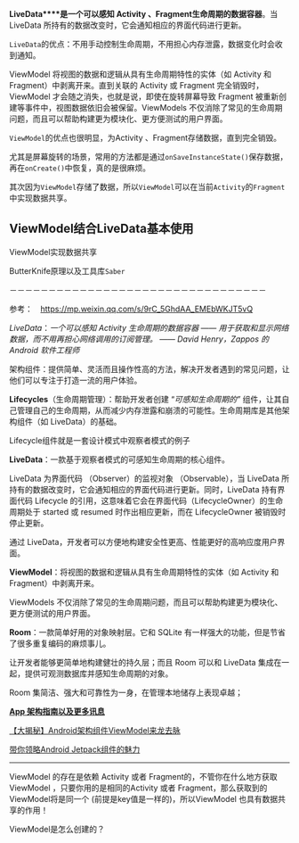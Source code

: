  

**LiveData****是一个可以感知 Activity 、Fragment生命周期的数据容器**。当 LiveData 所持有的数据改变时，它会通知相应的界面代码进行更新。

`LiveData`的优点：不用手动控制生命周期，不用担心内存泄露，数据变化时会收到通知。



ViewModel 将视图的数据和逻辑从具有生命周期特性的实体（如 Activity 和 Fragment）中剥离开来。直到关联的 Activity 或 Fragment 完全销毁时，ViewModel 才会随之消失，也就是说，即使在旋转屏幕导致 Fragment 被重新创建等事件中，视图数据依旧会被保留。ViewModels 不仅消除了常见的生命周期问题，而且可以帮助构建更为模块化、更方便测试的用户界面。

`ViewModel`的优点也很明显，为Activity 、Fragment存储数据，直到完全销毁。

尤其是屏幕旋转的场景，常用的方法都是通过`onSaveInstanceState()`保存数据，再在`onCreate()`中恢复，真的是很麻烦。

其次因为`ViewModel`存储了数据，所以`ViewModel`可以在当前`Activity`的`Fragment`中实现数据共享。



## ViewModel结合LiveData基本使用

ViewModel实现数据共享

ButterKnife原理以及工具库`Saber`



－－－－－－－－－－－－－－－－－－－－－－－－－－－－－－－－－

参考：　https://mp.weixin.qq.com/s/9rC_5GhdAA_EMEbWKJT5vQ

*LiveData*：*一个可以感知 Activity 生命周期的数据容器 —— 用于获取和显示网络数据，而不用再担心网络调用的订阅管理。 —— David Henry，Zappos 的 Android 软件工程师*

架构组件：提供简单、灵活而且操作性高的方法，解决开发者遇到的常见问题，让他们可以专注于打造一流的用户体验。

**Lifecycles**（生命周期管理）：帮助开发者创建 “*可感知生命周期的”* 组件，让其自己管理自己的生命周期，从而减少内存泄露和崩溃的可能性。生命周期库是其他架构组件（如 LiveData）的基础。

Lifecycle组件就是一套设计模式中观察者模式的例子

**LiveData**：一款基于观察者模式的可感知生命周期的核心组件。

LiveData 为界面代码 （Observer）的监视对象 （Observable），当 LiveData 所持有的数据改变时，它会通知相应的界面代码进行更新。同时，LiveData 持有界面代码 Lifecycle 的引用，这意味着它会在界面代码（LifecycleOwner）的生命周期处于 started 或 resumed 时作出相应更新，而在 LifecycleOwner 被销毁时停止更新。

通过 LiveData，开发者可以方便地构建安全性更高、性能更好的高响应度用户界面。

**ViewModel**：将视图的数据和逻辑从具有生命周期特性的实体（如 Activity 和 Fragment）中剥离开来。

ViewModels 不仅消除了常见的生命周期问题，而且可以帮助构建更为模块化、更方便测试的用户界面。

**Room**：一款简单好用的对象映射层。它和 SQLite 有一样强大的功能，但是节省了很多重复编码的麻烦事儿。

让开发者能够更简单地构建健壮的持久层；而且 Room 可以和 LiveData 集成在一起，提供可观测数据库并感知生命周期的对象。

Room 集简洁、强大和可靠性为一身，在管理本地储存上表现卓越；

[**App 架构指南以及更多讯息**](https://developer.android.google.cn/jetpack/docs/guide#addendum)



[【大揭秘】Android架构组件ViewModel来龙去脉](https://blog.csdn.net/u010072711/article/details/80035276)

[带你领略Android Jetpack组件的魅力](https://blog.csdn.net/Alexwll/article/details/83302173)

-------------------------------------------------------------

ViewModel 的存在是依赖 Activity 或者 Fragment的，不管你在什么地方获取ViewModel ，只要你用的是相同的Activity 或者 Fragment，那么获取到的ViewModel将是同一个 (前提是key值是一样的)，所以ViewModel 也具有数据共享的作用！

ViewModel是怎么创建的？